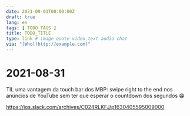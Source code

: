 ```yaml
---
date: 2021-09-01T00:00:00Z
draft: true
lang: en
tags: [ TODO_TAGS ]
title: TODO_TITLE
type: link # image quote video text audio chat
via: "[Who](http://example.com)"
---
```



# 2021-08-31

TIL uma vantagem da touch bar dos MBP: swipe right to the end nos anúncios de YouTube sem ter que esperar o countdown dos segundos 😁

https://ios.slack.com/archives/C024RLKFJ/p1630405595009000
